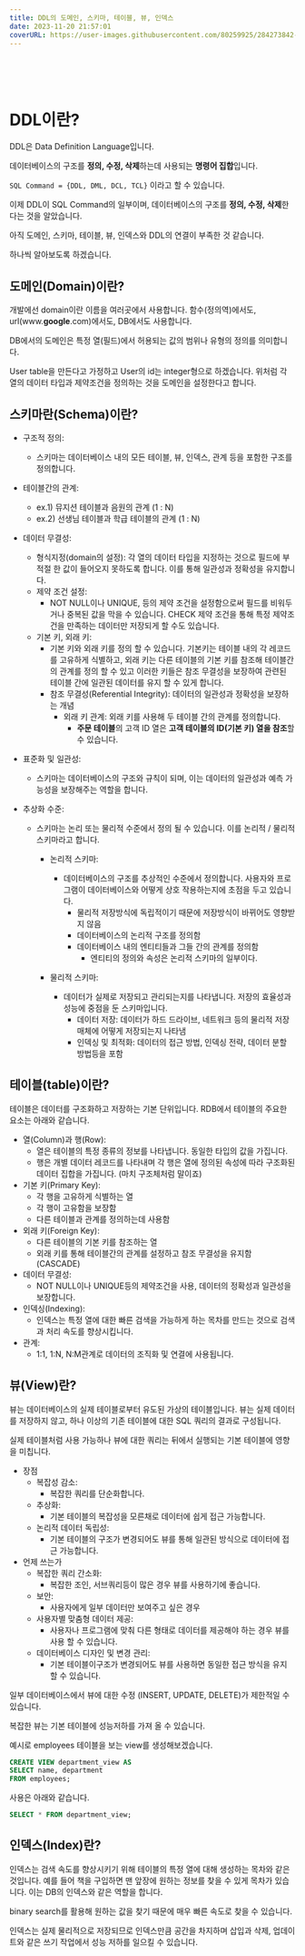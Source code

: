 ```yaml
---
title: DDL의 도메인, 스키마, 테이블, 뷰, 인덱스
date: 2023-11-20 21:57:01
coverURL: https://user-images.githubusercontent.com/80259925/284273842-198a419f-c934-4bc9-8e49-5f052ef529d1.png
---
```

<br />
<br />
<br />

# DDL이란?

DDL은 Data Definition Language입니다.

데이터베이스의 구조를 **정의, 수정, 삭제**하는데 사용되는 **명령어 집합**입니다.

`SQL Command = {DDL, DML, DCL, TCL}` 이라고 할 수 있습니다.

이제 DDL이 SQL Command의 일부이며,
데이터베이스의 구조를 **정의, 수정, 삭제**한다는 것을 알았습니다.

아직 도메인, 스키마, 테이블, 뷰, 인덱스와 DDL의 연결이 부족한 것 같습니다.

하나씩 알아보도록 하겠습니다.

## 도메인(Domain)이란?

개발에선 domain이란 이름을 여러곳에서 사용합니다.
함수(정의역)에서도, url(www.**google**.com)에서도, DB에서도 사용합니다.

DB에서의 도메인은 특정 열(필드)에서 허용되는 값의 범위나 유형의 정의를 의미합니다.

User table을 만든다고 가정하고 User의 id는 integer형으로 하겠습니다.
위처럼 각 열의 데이터 타입과 제약조건을 정의하는 것을 도메인을 설정한다고 합니다.


## 스키마란(Schema)이란?

- 구조적 정의: 
  - 스키마는 데이터베이스 내의 모든 테이블, 뷰, 인덱스, 관계 등을 포함한 구조를 정의합니다.


- 테이블간의 관계: 
    - ex.1) 뮤지션 테이블과 음원의 관계 (1 : N)
    - ex.2) 선생님 테이블과 학급 테이블의 관계 (1 : N)
- 데이터 무결성:
  - 형식지정(domain의 설정): 각 열의 데이터 타입을 지정하는 것으로 필드에 부적절 한 값이 들어오지 못하도록 합니다. 이를 통해 일관성과 정확성을 유지합니다.
  - 제약 조건 설정: 
    - NOT NULL이나 UNIQUE, 등의 제약 조건을 설정함으로써 필드를 비워두거나 중복된 값을 막을 수 있습니다. CHECK 제약 조건을 통해 
  특정 제약조건을 만족하는 데이터만 저장되게 할 수도 있습니다.
  - 기본 키, 외래 키: 
    - 기본 키와 외래 키를 정의 할 수 있습니다. 기본키는 테이블 내의 각 레코드를 고유하게 식별하고, 외래 키는 다른 테이블의 기본 키를 참조해
  테이블간의 관계를 정의 할 수 있고 이러한 키들은 참조 무결성을 보장하여 관련된 테이블 간에 일관된 데이터를 유지 할 수 있게 합니다.
    - 참조 무결성(Referential Integrity): 데이터의 일관성과 정확성을 보장하는 개념
      - 외래 키 관계: 외래 키를 사용해 두 테이블 간의 관계를 정의합니다.
        - **주문 테이블**의 고객 ID 열은 **고객 테이블의 ID(기본 키) 열을 참조**할 수 있습니다.
- 표준화 및 일관성:
  - 스키마는 데이터베이스의 구조와 규칙이 되며, 이는 데이터의 일관성과 예측 가능성을 보장해주는 역할을 합니다.
- 추상화 수준: 
  - 스키마는 논리 또는 물리적 수준에서 정의 될 수 있습니다. 이를 논리적 / 물리적 스키마라고 합니다.
    - 논리적 스키마: 
      - 데이터베이스의 구조를 추상적인 수준에서 정의합니다. 사용자와 프로그램이 데이터베이스와 어떻게 상호 작용하는지에 초점을 두고 있습니다.
        - 물리적 저장방식에 독립적이기 때문에 저장방식이 바뀌어도 영향받지 않음 
        - 데이터베이스의 논리적 구조를 정의함
        - 데이터베이스 내의 엔티티들과 그들 간의 관계를 정의함
          - 엔티티의 정의와 속성은 논리적 스키마의 일부이다.

    - 물리적 스키마: 
      - 데이터가 실제로 저장되고 관리되는지를 나타냅니다. 저장의 효율성과 성능에 중점을 둔 스키마입니다.
        - 데이터 저장: 데이터가 하드 드라이브, 네트워크 등의 물리적 저장 매체에 어떻게 저장되는지 나타냄
        - 인덱싱 및 최적화: 데이터의 접근 방법, 인덱싱 전략, 데이터 분할 방법등을 포함

## 테이블(table)이란?

테이블은 데이터를 구조화하고 저장하는 기본 단위입니다.
RDB에서 테이블의 주요한 요소는 아래와 같습니다.

- 열(Column)과 행(Row):
  - 열은 테이블의 특정 종류의 정보를 나타냅니다. 동일한 타입의 값을 가집니다.
  - 행은 개별 데이터 레코드를 나타내며 각 행은 열에 정의된 속성에 따라 구조화된 데이터 집합을 가집니다. (마치 구조체처럼 말이죠) 
- 기본 키(Primary Key):
  - 각 행을 고유하게 식별하는 열
  - 각 행이 고유함을 보장함
  - 다른 테이블과 관계를 정의하는데 사용함
- 외래 키(Foreign Key):
  - 다른 테이블의 기본 키를 참조하는 열
  - 외래 키를 통해 테이블간의 관계를 설정하고 참조 무결성을 유지함 (CASCADE)
- 데이터 무결성:
  - NOT NULL이나 UNIQUE등의 제약조건을 사용, 데이터의 정확성과 일관성을 보장합니다. 
- 인덱싱(Indexing):
  - 인덱스는 특정 열에 대한 빠른 검색을 가능하게 하는 목차를 만드는 것으로 검색과 처리 속도를 향상시킵니다. 
- 관계:
  - 1:1, 1:N, N:M관계로 데이터의 조직화 및 연결에 사용됩니다.

## 뷰(View)란?

뷰는 데이터베이스의 실제 테이블로부터 유도된 가상의 테이블입니다.
뷰는 실제 데이터를 저장하지 않고, 하나 이상의 기존 테이블에 대한 SQL 쿼리의 결과로 구성됩니다.

실제 테이블처럼 사용 가능하나 뷰에 대한 쿼리는 뒤에서 실행되는 기본 테이블에 영향을 미칩니다.

- 장점
  - 복잡성 감소:
    - 복잡한 쿼리를 단순화합니다.
  - 추상화: 
    - 기본 테이블의 복잡성을 모른채로 데이터에 쉽게 접근 가능합니다.
  - 논리적 데이터 독립성:
    - 기본 테이블의 구조가 변경되어도 뷰를 통해 일관된 방식으로 데이터에 접근 가능합니다. 
- 언제 쓰는가
  - 복잡한 쿼리 간소화:
    - 복잡한 조인, 서브쿼리등이 많은 경우 뷰를 사용하기에 좋습니다.
  - 보안:
    - 사용자에게 일부 데이터만 보여주고 싶은 경우
  - 사용자별 맞춤형 데이터 제공:
    - 사용자나 프로그램에 맞춰 다른 형태로 데이터를 제공해야 하는 경우 뷰를 사용 할 수 있습니다.
  - 데이터베이스 디자인 및 변경 관리:
    - 기본 테이블이구조가 변경되어도 뷰를 사용하면 동일한 접근 방식을 유지 할 수 있습니다.         

일부 데이터베이스에서 뷰에 대한 수정 (INSERT, UPDATE, DELETE)가 제한적일 수 있습니다.

복잡한 뷰는 기본 테이블에 성능저하를 가져 올 수 있습니다.

예시로 employees 테이블을 보는 view를 생성해보겠습니다.
```sql
CREATE VIEW department_view AS
SELECT name, department
FROM employees;
```

사용은 아래와 같습니다.
```sql
SELECT * FROM department_view;
```


## 인덱스(Index)란?

인덱스는 검색 속도를 향상시키기 위해 테이블의 특정 열에 대해 생성하는 목차와 같은 것입니다.
예를 들어 책을 구입하면 맨 앞장에 원하는 정보를 찾을 수 있게 목차가 있습니다. 이는 DB의 인덱스와
같은 역할을 합니다.

binary search를 활용해 원하는 값을 찾기 때문에 매우 빠른 속도로 찾을 수 있습니다.

인덱스는 실제 물리적으로 저장되므로 인덱스만큼 공간을 차지하며
삽입과 삭제, 업데이트와 같은 쓰기 작업에서 성능 저하를 일으킬 수 있습니다.
